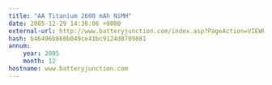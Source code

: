 ```yaml
---
title: "AA Titanium 2600 mAh NiMH"
date: 2005-12-29 14:36:06 +0000
external-url: http://www.batteryjunction.com/index.asp?PageAction=VIEWPROD&ProdID=994
hash: b46496b860b049ce41bc9124d8709881
annum:
    year: 2005
    month: 12
hostname: www.batteryjunction.com
---
```




